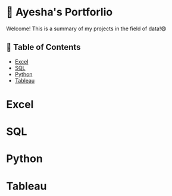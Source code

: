 # 💼 Ayesha's Portforlio

Welcome! This is a summary of my projects in the field of data!😄

## 📑 Table of Contents

- [Excel](#excel)
- [SQL](#sql)
- [Python](#python)
- [Tableau](#tableau)

# Excel



# SQL


# Python


# Tableau
